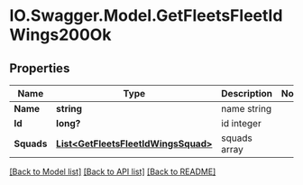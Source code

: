 # IO.Swagger.Model.GetFleetsFleetIdWings200Ok
## Properties

Name | Type | Description | Notes
------------ | ------------- | ------------- | -------------
**Name** | **string** | name string | 
**Id** | **long?** | id integer | 
**Squads** | [**List&lt;GetFleetsFleetIdWingsSquad&gt;**](GetFleetsFleetIdWingsSquad.md) | squads array | 

[[Back to Model list]](../README.md#documentation-for-models) [[Back to API list]](../README.md#documentation-for-api-endpoints) [[Back to README]](../README.md)

